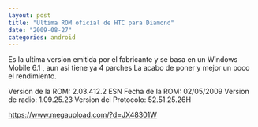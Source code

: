 ```yaml
---
layout: post
title: "Ultima ROM oficial de HTC para Diamond"
date: "2009-08-27"
categories: android
---
```


Es la ultima version emitida por el fabricante y se basa en un Windows Mobile 6.1 , aun asi tiene ya 4 parches La acabo de poner y mejor un poco el rendimiento.

Version de la ROM: 2.03.412.2 ESN Fecha de la ROM: 02/05/2009 Version de radio: 1.09.25.23 Version del Protocolo: 52.51.25.26H

https://www.megaupload.com/?d=JX48301W
